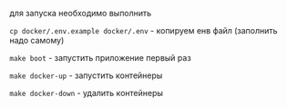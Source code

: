 для запуска необходимо выполнить

`cp docker/.env.example docker/.env` - копируем енв файл (заполнить надо самому)

`make boot` - запустить приложение первый раз

`make docker-up` - запустить контейнеры

`make docker-down` - удалить контейнеры
